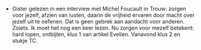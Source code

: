 - Gister gelezen in een interview met Michel Foucault in Trouw: zorgen voor jezelf, afzien van lusten, daarin de vrijheid ervaren door macht over jezelf uit te oefenen. Dat is geen gebrek aan aandacht voor anderen. Zoiets. Ik moet het nog een keer lezen. Nu zorgen voor mezelf betekent: hard lopen, ontbijten, klus 1 van artikel Evelien. Vanavond klus 2 en stukje TC.